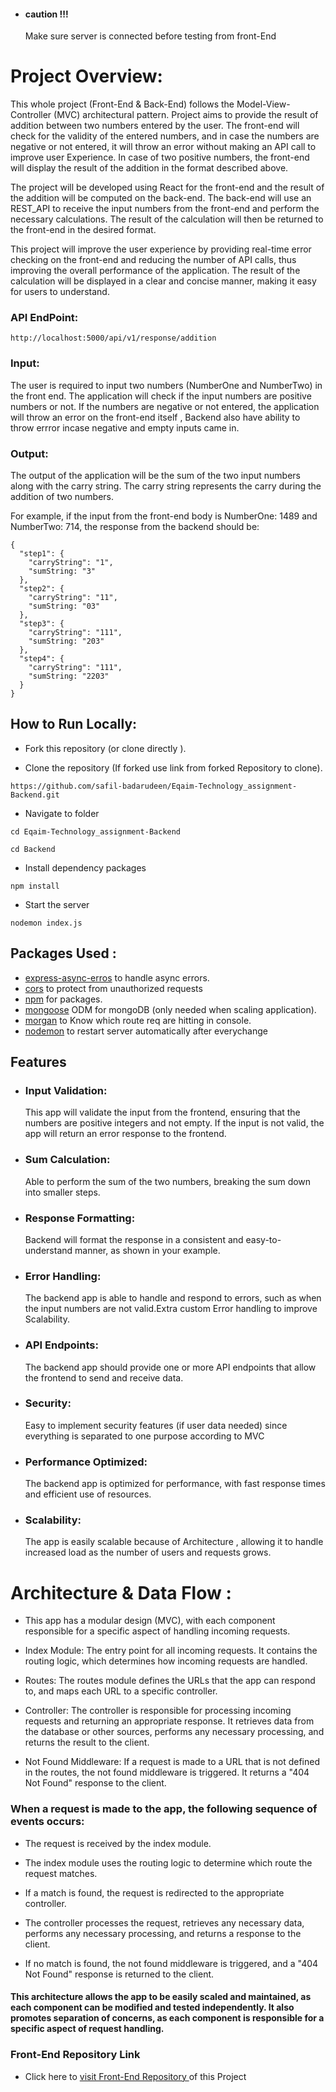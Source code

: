 
- #### caution !!!

    Make sure server is connected before testing from front-End



# Project Overview:

This whole project (Front-End & Back-End) follows the Model-View-Controller (MVC) architectural pattern. Project  aims to provide the result of addition between two numbers entered by the user. The front-end will check for the validity of the entered numbers, and in case the numbers are negative or not entered, it will throw an error without making an API call to improve user Experience. In case of two positive numbers, the front-end will display the result of the addition in the format described above.

The project will be developed using React for the front-end and the result of the addition will be computed on the back-end. The back-end will use an REST_API to receive the input numbers from the front-end and perform the necessary calculations. The result of the calculation will then be returned to the front-end in the desired format.

This project will improve the user experience by providing real-time error checking on the front-end and reducing the number of API calls, thus improving the overall performance of the application. The result of the calculation will be displayed in a clear and concise manner, making it easy for users to understand.

### API EndPoint:

```
http://localhost:5000/api/v1/response/addition

```


### Input: 
The user is required to input two numbers (NumberOne and NumberTwo) in the front end. The application will check if the input numbers are positive numbers or not. If the numbers are negative or not entered, the application will throw an error on the front-end itself , Backend also have ability to throw errror incase negative and empty inputs came in.

### Output:
The output of the application will be the sum of the two input numbers along with the carry string. The carry string represents the carry during the addition of two numbers.

For example, if the input from the front-end body is NumberOne: 1489 and NumberTwo: 714, the response from the backend should be:

```console
{
  "step1": {
    "carryString": "1",
    "sumString: "3"
  },
  "step2": {
    "carryString": "11",
    "sumString: "03"
  },
  "step3": {
    "carryString": "111",
    "sumString: "203"
  },
  "step4": {
    "carryString": "111",
    "sumString: "2203"
  }
}

```
## How to Run Locally:  
- Fork this repository (or clone directly ).

- Clone the repository (If forked use link from forked Repository  to clone).
```console
https://github.com/safil-badarudeen/Eqaim-Technology_assignment-Backend.git
```
- Navigate to folder
```console
cd Eqaim-Technology_assignment-Backend
```
```console
cd Backend
```
- Install  dependency packages
```console
npm install
```
- Start the server
```console
nodemon index.js
```
## Packages Used :

 - [express-async-erros](https://www.npmjs.com/package/express-async-errors) to handle async errors.
 - [cors](https://www.npmjs.com/package/cors) to protect from unauthorized requests
 - [npm](https://www.npmjs.com/) for packages.
 - [mongoose](https://mongoosejs.com/docs/queries.html) ODM for mongoDB (only needed when scaling application).
 - [morgan](https://www.npmjs.com/package/morgan) to Know which route req are hitting in console.
 - [nodemon](https://www.npmjs.com/package/nodemon) to restart server automatically after everychange


## Features

- ###  Input Validation: 
  This app will validate the input from the frontend, ensuring that the numbers are positive integers and not empty. If the input is not valid, the app will return an error response to the frontend.

- ### Sum Calculation:
   Able to perform the sum of the two numbers, breaking the sum down into smaller steps.

- ### Response Formatting:

  Backend will format the response in a consistent and easy-to-understand manner, as shown in your example.

- ### Error Handling: 

  The backend app is able to handle and respond to errors, such as when the input numbers are not valid.Extra custom Error handling to improve Scalability.

- ### API Endpoints:
  The backend app should provide one or more API endpoints that allow the frontend to send and receive data.

- ### Security: 
 
  Easy to implement security features (if user data needed) since everything is separated to one purpose according to MVC

- ### Performance Optimized:

 
   The backend app is  optimized for performance, with fast response times and efficient use of resources.

- ### Scalability:

  The app is easily  scalable because of Architecture , allowing it to handle increased load as the number of users and requests grows.


# Architecture & Data Flow : 

- This app has a modular design (MVC), with each component responsible for a specific aspect of handling incoming requests.

- Index Module: The entry point for all incoming requests. It contains the routing logic, which determines how incoming requests are handled.

- Routes: The routes module defines the URLs that the app can respond to, and maps each URL to a specific controller.

- Controller: The controller is responsible for processing incoming requests and returning an appropriate response. It retrieves data from the database or other sources, performs any necessary processing, and returns the result to the client.

- Not Found Middleware: If a request is made to a URL that is not defined in the routes, the not found middleware is triggered. It returns a "404 Not Found" response to the client.

### When a request is made to the app, the following sequence of events occurs:

- The request is received by the index module.

- The index module uses the routing logic to determine which route the request matches.

- If a match is found, the request is redirected to the appropriate controller.

- The controller processes the request, retrieves any necessary data, performs any necessary processing, and returns a response to the client.

- If no match is found, the not found middleware is triggered, and a "404 Not Found" response is returned to the client.

#### This architecture allows the app to be easily scaled and maintained, as each component can be modified and tested independently. It also promotes separation of concerns, as each component is responsible for a specific aspect of request handling.




### Front-End Repository Link

- Click here to  [visit Front-End Repository ](https://github.com/safil-badarudeen/Eqaim_Technology_assignment_Frontend) of this Project 